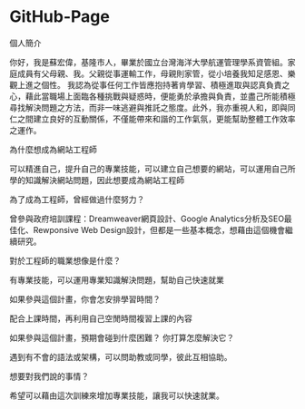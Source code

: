 # GitHub-Page

個人簡介

你好，我是蘇宏偉，基隆市人，畢業於國立台灣海洋大學航運管理學系資管組。家庭成員有父母親、我。父親從事運輸工作，母親則家管，從小培養我知足感恩、樂觀上進之個性。
我認為從事任何工作皆應抱持著肯學習、積極進取與認真負責之心，藉此當職場上面臨各種挑戰與疑惑時，便能勇於承擔與負責，並盡己所能積極尋找解決問題之方法，而非一味逃避與推託之態度。此外，我亦重視人和，即與同仁之間建立良好的互動關係，不僅能帶來和諧的工作氣氛，更能幫助整體工作效率之運作。

為什麼想成為網站工程師

可以精進自己，提升自己的專業技能，可以建立自己想要的網站，可以運用自己所學的知識解決網站問題，因此想要成為網站工程師


為了成為工程師，曾經做過什麼努力？

曾參與政府培訓課程：Dreamweaver網頁設計、Google Analytics分析及SEO最佳化、Rewponsive Web Design設計，但都是一些基本概念，想藉由這個機會繼續研究。


對於工程師的職業想像是什麼？

有專業技能，可以運用專業知識解決問題，幫助自己快速就業


如果參與這個計畫，你會怎安排學習時間？

配合上課時間，再利用自己空閒時間複習上課的內容


如果參與這個計畫，預期會碰到什麼困難？ 你打算怎麼解決它？

遇到有不會的語法或架構，可以問助教或同學，彼此互相協助。


想要對我們說的事情？

希望可以藉由這次訓練來增加專業技能，讓我可以快速就業。

